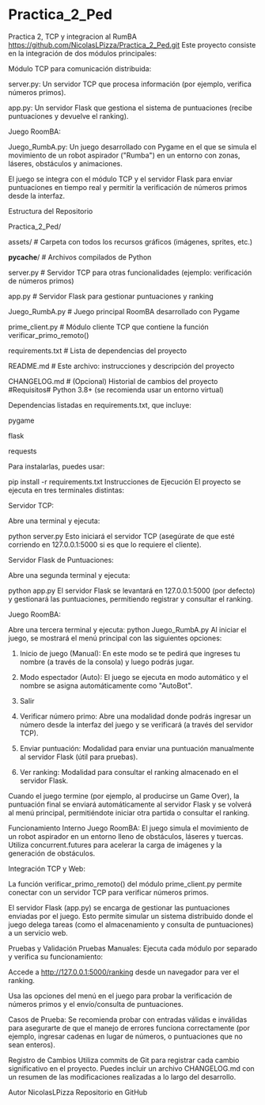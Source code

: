 # Practica_2_Ped
Practica 2, TCP y integracion al RumBA 
https://github.com/NicolasLPizza/Practica_2_Ped.git
Este proyecto consiste en la integración de dos módulos principales:

Módulo TCP para comunicación distribuida:

server.py: Un servidor TCP que procesa información (por ejemplo, verifica números primos).

app.py: Un servidor Flask que gestiona el sistema de puntuaciones (recibe puntuaciones y devuelve el ranking).

Juego RoomBA:

Juego_RumbA.py: Un juego desarrollado con Pygame en el que se simula el movimiento de un robot aspirador ("Rumba") en un entorno con zonas, láseres, obstáculos y animaciones.

El juego se integra con el módulo TCP y el servidor Flask para enviar puntuaciones en tiempo real y permitir la verificación de números primos desde la interfaz.

Estructura del Repositorio

Practica_2_Ped/

assets/                  # Carpeta con todos los recursos gráficos (imágenes, sprites, etc.)

__pycache__/             # Archivos compilados de Python

server.py                # Servidor TCP para otras funcionalidades (ejemplo: verificación de números primos)

app.py                   # Servidor Flask para gestionar puntuaciones y ranking

Juego_RumbA.py           # Juego principal RoomBA desarrollado con Pygame

prime_client.py          # Módulo cliente TCP que contiene la función verificar_primo_remoto()

requirements.txt         # Lista de dependencias del proyecto

README.md                # Este archivo: instrucciones y descripción del proyecto

CHANGELOG.md             # (Opcional) Historial de cambios del proyecto
#Requisitos# 
Python 3.8+ (se recomienda usar un entorno virtual)

Dependencias listadas en requirements.txt, que incluye:

pygame

flask

requests

Para instalarlas, puedes usar:

pip install -r requirements.txt
Instrucciones de Ejecución
El proyecto se ejecuta en tres terminales distintas:

Servidor TCP:

Abre una terminal y ejecuta:

python server.py
Esto iniciará el servidor TCP (asegúrate de que esté corriendo en 127.0.0.1:5000 si es que lo requiere el cliente).

Servidor Flask de Puntuaciones:

Abre una segunda terminal y ejecuta:

python app.py
El servidor Flask se levantará en 127.0.0.1:5000 (por defecto) y gestionará las puntuaciones, permitiendo registrar y consultar el ranking.

Juego RoomBA:

Abre una tercera terminal y ejecuta:
python Juego_RumbA.py
Al iniciar el juego, se mostrará el menú principal con las siguientes opciones:

1) Inicio de juego (Manual): En este modo se te pedirá que ingreses tu nombre (a través de la consola) y luego podrás jugar.

2) Modo espectador (Auto): El juego se ejecuta en modo automático y el nombre se asigna automáticamente como "AutoBot".

3) Salir

4) Verificar número primo: Abre una modalidad donde podrás ingresar un número desde la interfaz del juego y se verificará (a través del servidor TCP).

5) Enviar puntuación: Modalidad para enviar una puntuación manualmente al servidor Flask (útil para pruebas).

6) Ver ranking: Modalidad para consultar el ranking almacenado en el servidor Flask.

Cuando el juego termine (por ejemplo, al producirse un Game Over), la puntuación final se enviará automáticamente al servidor Flask y se volverá al menú principal, permitiéndote iniciar otra partida o consultar el ranking.

Funcionamiento Interno
Juego RoomBA:
El juego simula el movimiento de un robot aspirador en un entorno lleno de obstáculos, láseres y tuercas. Utiliza concurrent.futures para acelerar la carga de imágenes y la generación de obstáculos.

Integración TCP y Web:

La función verificar_primo_remoto() del módulo prime_client.py permite conectar con un servidor TCP para verificar números primos.

El servidor Flask (app.py) se encarga de gestionar las puntuaciones enviadas por el juego. Esto permite simular un sistema distribuido donde el juego delega tareas (como el almacenamiento y consulta de puntuaciones) a un servicio web.

Pruebas y Validación
Pruebas Manuales:
Ejecuta cada módulo por separado y verifica su funcionamiento:

Accede a http://127.0.0.1:5000/ranking desde un navegador para ver el ranking.

Usa las opciones del menú en el juego para probar la verificación de números primos y el envío/consulta de puntuaciones.

Casos de Prueba:
Se recomienda probar con entradas válidas e inválidas para asegurarte de que el manejo de errores funciona correctamente (por ejemplo, ingresar cadenas en lugar de números, o puntuaciones que no sean enteros).

Registro de Cambios
Utiliza commits de Git para registrar cada cambio significativo en el proyecto. Puedes incluir un archivo CHANGELOG.md con un resumen de las modificaciones realizadas a lo largo del desarrollo.

Autor
NicolasLPizza
Repositorio en GitHub
